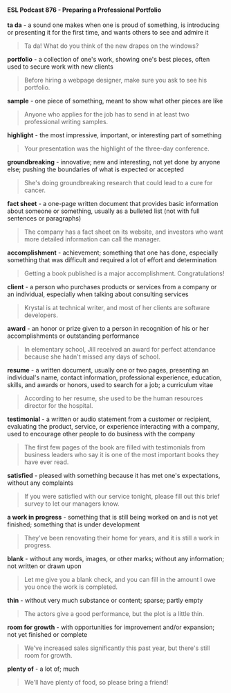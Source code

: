 #### ESL Podcast 876 - Preparing a Professional Portfolio

**ta da** - a sound one makes when one is proud of something, is introducing or
presenting it for the first time, and wants others to see and admire it

> Ta da! What do you think of the new drapes on the windows?

**portfolio** - a collection of one's work, showing one's best pieces, often used to
secure work with new clients

> Before hiring a webpage designer, make sure you ask to see his portfolio.

**sample** - one piece of something, meant to show what other pieces are like

> Anyone who applies for the job has to send in at least two professional writing
samples.

**highlight** - the most impressive, important, or interesting part of something

> Your presentation was the highlight of the three-day conference.

**groundbreaking** - innovative; new and interesting, not yet done by anyone else;
pushing the boundaries of what is expected or accepted

> She's doing groundbreaking research that could lead to a cure for cancer.

**fact sheet** - a one-page written document that provides basic information about
someone or something, usually as a bulleted list (not with full sentences or
paragraphs)

> The company has a fact sheet on its website, and investors who want more
detailed information can call the manager.

**accomplishment** - achievement; something that one has done, especially
something that was difficult and required a lot of effort and determination

> Getting a book published is a major accomplishment. Congratulations!

**client** - a person who purchases products or services from a company or an
individual, especially when talking about consulting services

> Krystal is at technical writer, and most of her clients are software developers.

**award** - an honor or prize given to a person in recognition of his or her
accomplishments or outstanding performance

> In elementary school, Jill received an award for perfect attendance because
she hadn't missed any days of school.

**resume** - a written document, usually one or two pages, presenting an
individual's name, contact information, professional experience, education, skills,
and awards or honors, used to search for a job; a curriculum vitae

> According to her resume, she used to be the human resources director for the
hospital.

**testimonial** - a written or audio statement from a customer or recipient,
evaluating the product, service, or experience interacting with a company, used
to encourage other people to do business with the company

> The first few pages of the book are filled with testimonials from business
leaders who say it is one of the most important books they have ever read.

**satisfied** - pleased with something because it has met one's expectations,
without any complaints

> If you were satisfied with our service tonight, please fill out this brief survey to
let our managers know.

**a work in progress** - something that is still being worked on and is not yet
finished; something that is under development

> They've been renovating their home for years, and it is still a work in progress.

**blank** - without any words, images, or other marks; without any information; not
written or drawn upon

> Let me give you a blank check, and you can fill in the amount I owe you once
the work is completed.

**thin** - without very much substance or content; sparse; partly empty

> The actors give a good performance, but the plot is a little thin.

**room for growth** - with opportunities for improvement and/or expansion; not yet
finished or complete

> We've increased sales significantly this past year, but there's still room for
growth.

**plenty of** - a lot of; much

> We'll have plenty of food, so please bring a friend!

